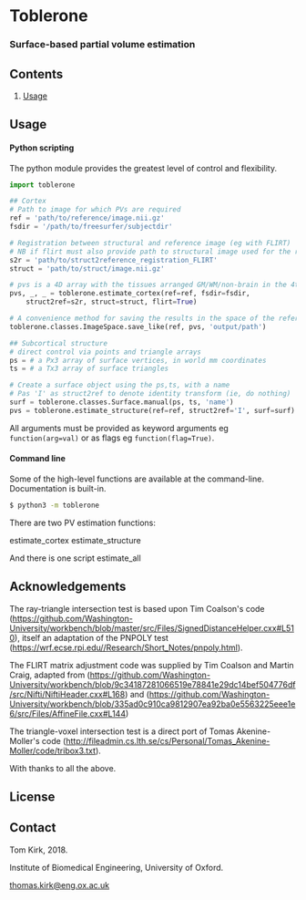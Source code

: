 # Toblerone

### Surface-based partial volume estimation 

## Contents
1. [Usage](#usage)

## Usage

#### Python scripting
The python module provides the greatest level of control and flexibility. 
```python
import toblerone

## Cortex 
# Path to image for which PVs are required
ref = 'path/to/reference/image.nii.gz'
fsdir = '/path/to/freesurfer/subjectdir'

# Registration between structural and reference image (eg with FLIRT)
# NB if flirt must also provide path to structural image used for the registration
s2r = 'path/to/struct2reference_registration_FLIRT'
struct = 'path/to/struct/image.nii.gz'

# pvs is a 4D array with the tissues arranged GM/WM/non-brain in the 4th dimension
pvs, _, _ = toblerone.estimate_cortex(ref=ref, fsdir=fsdir, 
    struct2ref=s2r, struct=struct, flirt=True)

# A convenience method for saving the results in the space of the reference
toblerone.classes.ImageSpace.save_like(ref, pvs, 'output/path')

## Subcortical structure
# direct control via points and triangle arrays
ps = # a Px3 array of surface vertices, in world mm coordinates 
ts = # a Tx3 array of surface triangles

# Create a surface object using the ps,ts, with a name
# Pas 'I' as struct2ref to denote identity transform (ie, do nothing)
surf = toblerone.classes.Surface.manual(ps, ts, 'name')
pvs = toblerone.estimate_structure(ref=ref, struct2ref='I', surf=surf)
```

All arguments must be provided as keyword arguments eg `function(arg=val)` or as flags eg `function(flag=True)`.


#### Command line 
Some of the high-level functions are available at the command-line. Documentation is built-in. 
```bash
$ python3 -m toblerone
```

There are two PV estimation functions: 

estimate_cortex
estimate_structure

And there is one script 
estimate_all



## Acknowledgements
The ray-triangle intersection test is based upon Tim Coalson's code (https://github.com/Washington-University/workbench/blob/master/src/Files/SignedDistanceHelper.cxx#L510), itself an adaptation of the PNPOLY test (https://wrf.ecse.rpi.edu//Research/Short_Notes/pnpoly.html).

The FLIRT matrix adjustment code was supplied by Tim Coalson and Martin Craig, adapted from (https://github.com/Washington-University/workbench/blob/9c34187281066519e78841e29dc14bef504776df/src/Nifti/NiftiHeader.cxx#L168) and (https://github.com/Washington-University/workbench/blob/335ad0c910ca9812907ea92ba0e5563225eee1e6/src/Files/AffineFile.cxx#L144)

The triangle-voxel intersection test is a direct port of Tomas Akenine-Moller's code (http://fileadmin.cs.lth.se/cs/Personal/Tomas_Akenine-Moller/code/tribox3.txt).

With thanks to all the above.

## License

## Contact 
Tom Kirk, 2018. 

Institute of Biomedical Engineering, University of Oxford. 

thomas.kirk@eng.ox.ac.uk